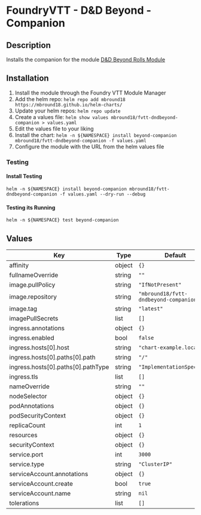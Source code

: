 # FoundryVTT - D&D Beyond - Companion

## Description

Installs the companion for the module [D&D Beyond Rolls Module](https://github.com/mbround18/foundry-dnd-beyond-rolls-module)

## Installation

1. Install the module through the Foundry VTT Module Manager
2. Add the helm repo: `helm repo add mbround18 https://mbround18.github.io/helm-charts/`
3. Update your helm repos: `helm repo update`
4. Create a values file: `helm show values mbround18/fvtt-dndbeyond-companion > values.yaml`
5. Edit the values file to your liking
6. Install the chart: `helm -n ${NAMESPACE} install beyond-companion mbround18/fvtt-dndbeyond-companion -f values.yaml`
7. Configure the module with the URL from the helm values file

### Testing

#### Install Testing

```shell
helm -n ${NAMESPACE} install beyond-companion mbround18/fvtt-dndbeyond-companion -f values.yaml --dry-run --debug
```

#### Testing its Running

```shell
helm -n ${NAMESPACE} test beyond-companion
```

## Values

| Key                                | Type   | Default                                | Description |
| ---------------------------------- | ------ | -------------------------------------- | ----------- |
| affinity                           | object | `{}`                                   |             |
| fullnameOverride                   | string | `""`                                   |             |
| image.pullPolicy                   | string | `"IfNotPresent"`                       |             |
| image.repository                   | string | `"mbround18/fvtt-dndbeyond-companion"` |             |
| image.tag                          | string | `"latest"`                             |             |
| imagePullSecrets                   | list   | `[]`                                   |             |
| ingress.annotations                | object | `{}`                                   |             |
| ingress.enabled                    | bool   | `false`                                |             |
| ingress.hosts[0].host              | string | `"chart-example.local"`                |             |
| ingress.hosts[0].paths[0].path     | string | `"/"`                                  |             |
| ingress.hosts[0].paths[0].pathType | string | `"ImplementationSpecific"`             |             |
| ingress.tls                        | list   | `[]`                                   |             |
| nameOverride                       | string | `""`                                   |             |
| nodeSelector                       | object | `{}`                                   |             |
| podAnnotations                     | object | `{}`                                   |             |
| podSecurityContext                 | object | `{}`                                   |             |
| replicaCount                       | int    | `1`                                    |             |
| resources                          | object | `{}`                                   |             |
| securityContext                    | object | `{}`                                   |             |
| service.port                       | int    | `3000`                                 |             |
| service.type                       | string | `"ClusterIP"`                          |             |
| serviceAccount.annotations         | object | `{}`                                   |             |
| serviceAccount.create              | bool   | `true`                                 |             |
| serviceAccount.name                | string | `nil`                                  |             |
| tolerations                        | list   | `[]`                                   |             |
